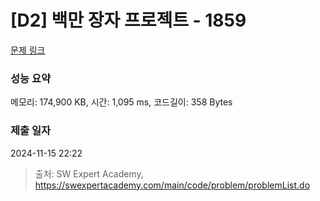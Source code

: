 # [D2] 백만 장자 프로젝트 - 1859 

[문제 링크](https://swexpertacademy.com/main/code/problem/problemDetail.do?contestProbId=AV5LrsUaDxcDFAXc) 

### 성능 요약

메모리: 174,900 KB, 시간: 1,095 ms, 코드길이: 358 Bytes

### 제출 일자

2024-11-15 22:22



> 출처: SW Expert Academy, https://swexpertacademy.com/main/code/problem/problemList.do